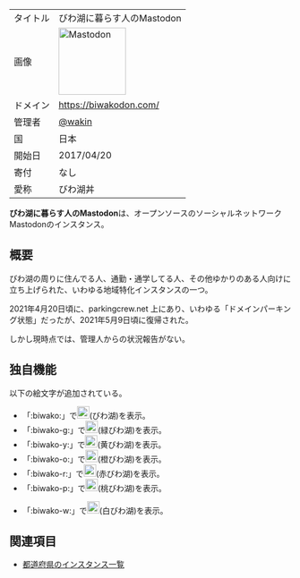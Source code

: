 <div>

|          |                                                                                                                                                                                                                                                                                                        |
|----------|--------------------------------------------------------------------------------------------------------------------------------------------------------------------------------------------------------------------------------------------------------------------------------------------------------|
| タイトル | びわ湖に暮らす人のMastodon                                                                                                                                                                                                                                                                             |
| 画像     | [<img src="/images/thumb/0/00/Mastodon_logo.png/120px-Mastodon_logo.png" srcset="/images/thumb/0/00/Mastodon_logo.png/180px-Mastodon_logo.png 1.5x, /images/0/00/Mastodon_logo.png 2x" width="120" height="120" alt="Mastodon" />](/%E3%83%95%E3%82%A1%E3%82%A4%E3%83%AB:Mastodon_logo.png "Mastodon") |
| ドメイン | <a href="https://biwakodon.com/" rel="nofollow">https://biwakodon.com/</a>                                                                                                                                                                                                                             |
| 管理者   | <a href="https://biwakodon.com/@wakin" rel="nofollow">@wakin</a>                                                                                                                                                                                                                                       |
| 国       | 日本                                                                                                                                                                                                                                                                                                   |
| 開始日   | 2017/04/20                                                                                                                                                                                                                                                                                             |
| 寄付     | なし                                                                                                                                                                                                                                                                                                   |
| 愛称     | びわ湖丼                                                                                                                                                                                                                                                                                               |

**びわ湖に暮らす人のMastodon**は、オープンソースのソーシャルネットワークMastodonのインスタンス。

## 概要

びわ湖の周りに住んでる人、通勤・通学してる人、その他ゆかりのある人向けに立ち上げられた、いわゆる地域特化インスタンスの一つ。

2021年4月20日頃に、parkingcrew.net 上にあり、いわゆる「ドメインパーキング状態」だったが、2021年5月9日頃に復帰された。

しかし現時点では、管理人からの状況報告がない。

## 独自機能

以下の絵文字が追加されている。

-   「:biwako:」で[<img src="/images/3/33/Biwako.png" width="22" height="22" alt="Biwako.png" />](/%E3%83%95%E3%82%A1%E3%82%A4%E3%83%AB:Biwako.png)(びわ湖)を表示。
-   「:biwako-g:」で[<img src="/images/d/d0/Biwako-g.png" width="22" height="22" alt="Biwako-g.png" />](/%E3%83%95%E3%82%A1%E3%82%A4%E3%83%AB:Biwako-g.png)(緑びわ湖)を表示。
-   「:biwako-y:」で[<img src="/images/1/1e/Biwako-y.png" width="22" height="22" alt="Biwako-y.png" />](/%E3%83%95%E3%82%A1%E3%82%A4%E3%83%AB:Biwako-y.png)(黄びわ湖)を表示。
-   「:biwako-o:」で[<img src="/images/d/d3/Biwako-o.png" width="22" height="22" alt="Biwako-o.png" />](/%E3%83%95%E3%82%A1%E3%82%A4%E3%83%AB:Biwako-o.png)(橙びわ湖)を表示。
-   「:biwako-r:」で[<img src="/images/7/7f/Biwako-r.png" width="22" height="22" alt="Biwako-r.png" />](/%E3%83%95%E3%82%A1%E3%82%A4%E3%83%AB:Biwako-r.png)(赤びわ湖)を表示。
-   「:biwako-p:」で[<img src="/images/d/d9/Biwako-p.png" width="22" height="22" alt="Biwako-p.png" />](/%E3%83%95%E3%82%A1%E3%82%A4%E3%83%AB:Biwako-p.png)(桃びわ湖)を表示。

<!-- -->

-   「:biwako-w:」で[<img src="/images/1/10/Biwako-w.png" width="22" height="22" alt="Biwako-w.png" />](/%E3%83%95%E3%82%A1%E3%82%A4%E3%83%AB:Biwako-w.png)(白びわ湖)を表示。

## 関連項目

-   [都道府県のインスタンス一覧](/%E9%83%BD%E9%81%93%E5%BA%9C%E7%9C%8C%E3%81%AE%E3%82%A4%E3%83%B3%E3%82%B9%E3%82%BF%E3%83%B3%E3%82%B9%E4%B8%80%E8%A6%A7 "都道府県のインスタンス一覧")

</div>
